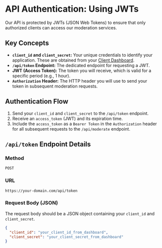 # API Authentication: Using JWTs

Our API is protected by JWTs (JSON Web Tokens) to ensure that only authorized clients can access our moderation services.

## Key Concepts
* **`client_id` and `client_secret`:** Your unique credentials to identify your application. These are obtained from your [Client Dashboard](#).
* **`/api/token` Endpoint:** The dedicated endpoint for requesting a JWT.
* **JWT (Access Token):** The token you will receive, which is valid for a specific period (e.g., 1 hour).
* **`Authorization` Header:** The HTTP header you will use to send your token in subsequent moderation requests.

## Authentication Flow
1.  Send your `client_id` and `client_secret` to the `/api/token` endpoint.
2.  Receive an `access_token` (JWT) and its expiration time.
3.  Include the `access_token` as a `Bearer Token` in the `Authorization` header for all subsequent requests to the `/api/moderate` endpoint.

## `/api/token` Endpoint Details

### Method
`POST`

### URL
`https://your-domain.com/api/token`

### Request Body (JSON)
The request body should be a JSON object containing your `client_id` and `client_secret`.

```json
{
  "client_id": "your_client_id_from_dashboard",
  "client_secret": "your_client_secret_from_dashboard"
}